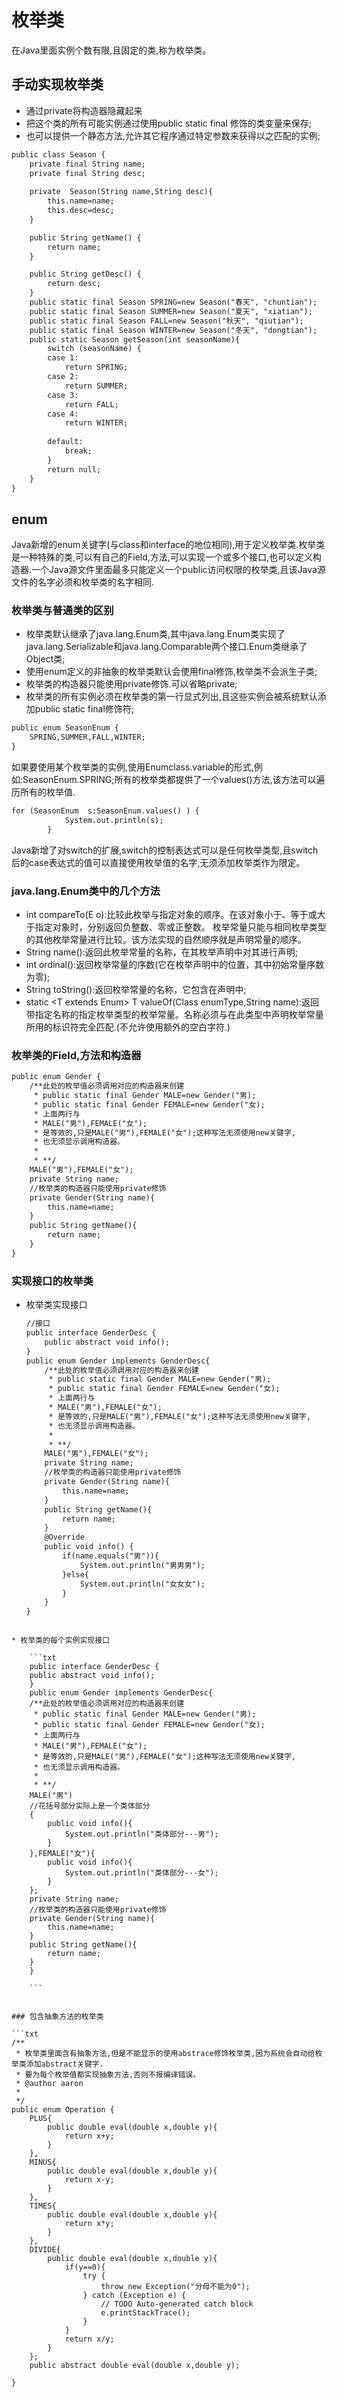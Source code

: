 ﻿# 枚举类
在Java里面实例个数有限,且固定的类,称为枚举类。

## 手动实现枚举类
* 通过private将构造器隐藏起来
* 把这个类的所有可能实例通过使用public static final 修饰的类变量来保存;
* 也可以提供一个静态方法,允许其它程序通过特定参数来获得以之匹配的实例;
```txt
public class Season {
	private final String name;
	private final String desc;
	
	private  Season(String name,String desc){
		this.name=name;
		this.desc=desc;
	}

	public String getName() {
		return name;
	}

	public String getDesc() {
		return desc;
	}
	public static final Season SPRING=new Season("春天", "chuntian");
	public static final Season SUMMER=new Season("夏天", "xiatian");
	public static final Season FALL=new Season("秋天", "qiutian");
	public static final Season WINTER=new Season("冬天", "dongtian");
	public static Season getSeason(int seasonName){
		switch (seasonName) {
		case 1:
			return SPRING;
		case 2:
			return SUMMER;
		case 3:
			return FALL;
		case 4:
			return WINTER;
			
		default:
			break;
		}
		return null;
	}
}


```

## enum
Java新增的enum关键字(与class和interface的地位相同),用于定义枚举类.枚举类是一种特殊的类,可以有自己的Field,方法,可以实现一个或多个接口,也可以定义构造器.一个Java源文件里面最多只能定义一个public访问权限的枚举类,且该Java源文件的名字必须和枚举类的名字相同.

### 枚举类与普通类的区别
* 枚举类默认继承了java.lang.Enum类,其中java.lang.Enum类实现了java.lang.Serializable和java.lang.Comparable两个接口.Enum类继承了Object类;
* 使用enum定义的非抽象的枚举类默认会使用final修饰,枚举类不会派生子类;
* 枚举类的构造器只能使用private修饰.可以省略private;
* 枚举类的所有实例必须在枚举类的第一行显式列出,且这些实例会被系统默认添加public static final修饰符;

```txt
public enum SeasonEnum {
	SPRING,SUMMER,FALL,WINTER;
}


```
如果要使用某个枚举类的实例,使用Enumclass.variable的形式,例如:SeasonEnum.SPRING;所有的枚举类都提供了一个values()方法,该方法可以遍历所有的枚举值.
```txt
for (SeasonEnum  s:SeasonEnum.values() ) {
			System.out.println(s);
		}

```
Java新增了对switch的扩展,switch的控制表达式可以是任何枚举类型,且switch后的case表达式的值可以直接使用枚举值的名字,无须添加枚举类作为限定。

### java.lang.Enum类中的几个方法
* int compareTo(E o):比较此枚举与指定对象的顺序。在该对象小于、等于或大于指定对象时，分别返回负整数、零或正整数。 枚举常量只能与相同枚举类型的其他枚举常量进行比较。该方法实现的自然顺序就是声明常量的顺序。
* String name():返回此枚举常量的名称，在其枚举声明中对其进行声明;
* int ordinal():返回枚举常量的序数(它在枚举声明中的位置，其中初始常量序数为零);
* String toString():返回枚举常量的名称，它包含在声明中;
* static <T extends Enum<T>> T valueOf(Class<T> enumType,String name):返回带指定名称的指定枚举类型的枚举常量。名称必须与在此类型中声明枚举常量所用的标识符完全匹配.(不允许使用额外的空白字符.)

### 枚举类的Field,方法和构造器
```txt
public enum Gender {
	/**此处的枚举值必须调用对应的构造器来创建
	 * public static final Gender MALE=new Gender("男);
	 * public static final Gender FEMALE=new Gender("女);
	 * 上面两行与
	 * MALE("男"),FEMALE("女");
	 * 是等效的,只是MALE("男"),FEMALE("女");这种写法无须使用new关键字,
	 * 也无须显示调用构造器。
	 * 
	 * **/
	MALE("男"),FEMALE("女");
	private String name;
	//枚举类的构造器只能使用private修饰
	private Gender(String name){
		this.name=name;
	}
	public String getName(){
		return name;
	}
}

```

### 实现接口的枚举类
* 枚举类实现接口
	```txt
	//接口
	public interface GenderDesc {
		public abstract void info();
	}
	public enum Gender implements GenderDesc{
		/**此处的枚举值必须调用对应的构造器来创建
		 * public static final Gender MALE=new Gender("男);
		 * public static final Gender FEMALE=new Gender("女);
		 * 上面两行与
		 * MALE("男"),FEMALE("女");
		 * 是等效的,只是MALE("男"),FEMALE("女");这种写法无须使用new关键字,
		 * 也无须显示调用构造器。
		 * 
		 * **/
		MALE("男"),FEMALE("女");
		private String name;
		//枚举类的构造器只能使用private修饰
		private Gender(String name){
			this.name=name;
		}
		public String getName(){
			return name;
		}
		@Override
		public void info() {
			if(name.equals("男")){
				System.out.println("男男男");
			}else{
				System.out.println("女女女");
			}
		}
	}
```

* 枚举类的每个实例实现接口

	```txt
	public interface GenderDesc {
	public abstract void info();
	}
	public enum Gender implements GenderDesc{
	/**此处的枚举值必须调用对应的构造器来创建
	 * public static final Gender MALE=new Gender("男);
	 * public static final Gender FEMALE=new Gender("女);
	 * 上面两行与
	 * MALE("男"),FEMALE("女");
	 * 是等效的,只是MALE("男"),FEMALE("女");这种写法无须使用new关键字,
	 * 也无须显示调用构造器。
	 * 
	 * **/
	MALE("男")
	//花括号部分实际上是一个类体部分
	{
		public void info(){
			System.out.println("类体部分---男");
		}
	},FEMALE("女"){
		public void info(){
			System.out.println("类体部分---女");
		}
	};
	private String name;
	//枚举类的构造器只能使用private修饰
	private Gender(String name){
		this.name=name;
	}
	public String getName(){
		return name;
	}
	}

	```


### 包含抽象方法的枚举类

```txt
/**
 * 枚举类里面含有抽象方法,但是不能显示的使用abstrace修饰枚举类,因为系统会自动给枚举类添加abstract关键字.
 * 要为每个枚举值都实现抽象方法,否则不报编译错误。
 * @author aaron
 *
 */
public enum Operation {
	PLUS{
		public double eval(double x,double y){
			return x+y;
		}
	},
	MINUS{
		public double eval(double x,double y){
			return x-y;
		}
	},
	TIMES{
		public double eval(double x,double y){
			return x*y;
		}
	},
	DIVIDE{
		public double eval(double x,double y){
			if(y==0){
				try {
					throw new Exception("分母不能为0");
				} catch (Exception e) {
					// TODO Auto-generated catch block
					e.printStackTrace();
				}
			}
			return x/y;
		}
	};
	public abstract double eval(double x,double y);

}

```
